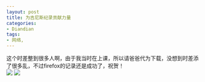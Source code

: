 ```yaml
---
layout: post
title: 为吉尼斯纪录贡献力量
categories:
- Diandian
tags:
- 网络, 
---
```

这个时差整到很多人啊，由于我当时在上课，所以请爸爸代为下载，没想到时差添了很多乱，不过firefox的记录还是成功了，祝贺！
<br />
<img src="http://m2.img.srcdd.com/farm4/d/2012/0627/10/F45980EB442A577218140A6635C0FF0F_B500_900_500_386.PNG" />
<img src="http://m3.img.srcdd.com/farm5/d/2012/0627/10/7A687B15C9B01FEE8364CB9823B7DC74_B500_900_500_385.PNG" />